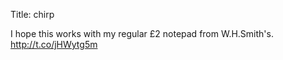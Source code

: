 Title: chirp

I hope this works with my regular £2 notepad from W.H.Smith's. <a href="http://t.co/jHWytg5m">http://t.co/jHWytg5m</a>
